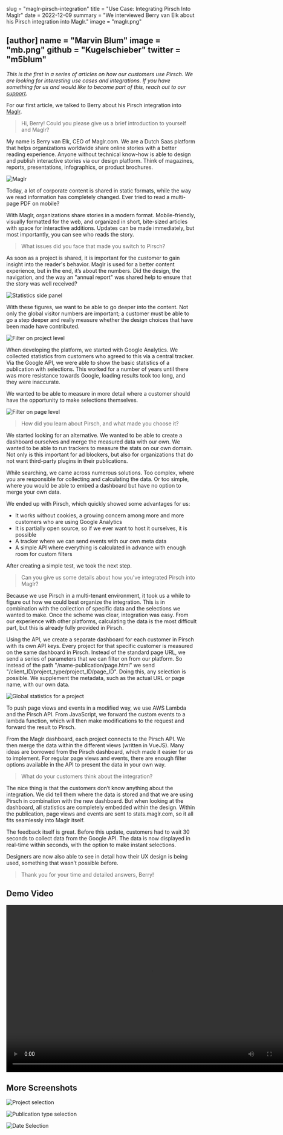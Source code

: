 slug = "maglr-pirsch-integration"
title = "Use Case: Integrating Pirsch Into Maglr"
date = 2022-12-09
summary = "We interviewed Berry van Elk about his Pirsch integration into Maglr."
image = "maglr.png"

[author]
name = "Marvin Blum"
image = "mb.png"
github = "Kugelschieber"
twitter = "m5blum"
---

*This is the first in a series of articles on how our customers use Pirsch. We are looking for interesting use cases and integrations. If you have something for us and would like to become part of this, reach out to our [support](mailto:support@pirsch.io).*

For our first article, we talked to Berry about his Pirsch integration into [Maglr](https://www.maglr.com/en).

> Hi, Berry! Could you please give us a brief introduction to yourself and Maglr?

My name is Berry van Elk, CEO of Maglr.com. We are a Dutch Saas platform that helps organizations worldwide share online stories with a better reading experience. Anyone without technical know-how is able to design and publish interactive stories via our design platform. Think of magazines, reports, presentations, infographics, or product brochures.

![Maglr](/blog/static/maglr/editor-create-buttons-interactions-naming-layer.png)

Today, a lot of corporate content is shared in static formats, while the way we read information has completely changed. Ever tried to read a multi-page PDF on mobile?

With Maglr, organizations share stories in a modern format. Mobile-friendly, visually formatted for the web, and organized in short, bite-sized articles with space for interactive additions. Updates can be made immediately, but most importantly, you can see who reads the story.

> What issues did you face that made you switch to Pirsch?

As soon as a project is shared, it is important for the customer to gain insight into the reader's behavior. Maglr is used for a better content experience, but in the end, it’s about the numbers. Did the design, the navigation, and the way an "annual report" was shared help to ensure that the story was well received?

![Statistics side panel](/blog/static/maglr/overview-stats-sidepanel.png)

With these figures, we want to be able to go deeper into the content. Not only the global visitor numbers are important; a customer must be able to go a step deeper and really measure whether the design choices that have been made have contributed.

![Filter on project level](/blog/static/maglr/stats-filter-on-project.jpg)

When developing the platform, we started with Google Analytics. We collected statistics from customers who agreed to this via a central tracker. Via the Google API, we were able to show the basic statistics of a publication with selections. This worked for a number of years until there was more resistance towards Google, loading results took too long, and they were inaccurate.

We wanted to be able to measure in more detail where a customer should have the opportunity to make selections themselves.

![Filter on page level](/blog/static/maglr/stats-filter-on-page-level.jpg)

> How did you learn about Pirsch, and what made you choose it?

We started looking for an alternative. We wanted to be able to create a dashboard ourselves and merge the measured data with our own. We wanted to be able to run trackers to measure the stats on our own domain. Not only is this important for ad blockers, but also for organizations that do not want third-party plugins in their publications.

While searching, we came across numerous solutions. Too complex, where you are responsible for collecting and calculating the data. Or too simple, where you would be able to embed a dashboard but have no option to merge your own data.

We ended up with Pirsch, which quickly showed some advantages for us:

* It works without cookies, a growing concern among more and more customers who are using Google Analytics
* It is partially open source, so if we ever want to host it ourselves, it is possible
* A tracker where we can send events with our own meta data
* A simple API where everything is calculated in advance with enough room for custom filters

After creating a simple test, we took the next step.

> Can you give us some details about how you've integrated Pirsch into Maglr?

Because we use Pirsch in a multi-tenant environment, it took us a while to figure out how we could best organize the integration. This is in combination with the collection of specific data and the selections we wanted to make. Once the scheme was clear, integration was easy. From our experience with other platforms, calculating the data is the most difficult part, but this is already fully provided in Pirsch.

Using the API, we create a separate dashboard for each customer in Pirsch with its own API keys. Every project for that specific customer is measured on the same dashboard in Pirsch. Instead of the standard page URL, we send a series of parameters that we can filter on from our platform. So instead of the path "/name-publication/page.html" we send "/client_ID/project_type/project_ID/page_ID". Doing this, any selection is possible. We supplement the metadata, such as the actual URL or page name, with our own data.

![Global statistics for a project](/blog/static/maglr/global-stats-and-per-project.jpg)

To push page views and events in a modified way, we use AWS Lambda and the Pirsch API. From JavaScript, we forward the custom events to a lambda function, which will then make modifications to the request and forward the result to Pirsch.

From the Maglr dashboard, each project connects to the Pirsch API. We then merge the data within the different views (written in VueJS). Many ideas are borrowed from the Pirsch dashboard, which made it easier for us to implement. For regular page views and events, there are enough filter options available in the API to present the data in your own way.

> What do your customers think about the integration?

The nice thing is that the customers don’t know anything about the integration. We did tell them where the data is stored and that we are using Pirsch in combination with the new dashboard. But when looking at the dashboard, all statistics are completely embedded within the design. Within the publication, page views and events are sent to stats.maglr.com, so it all fits seamlessly into Maglr itself.

The feedback itself is great. Before this update, customers had to wait 30 seconds to collect data from the Google API. The data is now displayed in real-time within seconds, with the option to make instant selections.

Designers are now also able to see in detail how their UX design is being used, something that wasn’t possible before.

> Thank you for your time and detailed answers, Berry!

## Demo Video

<video width="768" height="442" autoplay>
    <source src="/blog/static/maglr/demo.mp4" type="video/mp4">
</video> 

## More Screenshots

![Project selection](/blog/static/maglr/project-selection.jpg)

![Publication type selection](/blog/static/maglr/publication-type-selection.jpg)

![Date Selection](/blog/static/maglr/date-selection.jpg)
